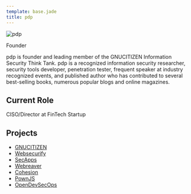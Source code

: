 ```yaml
---
template: base.jade
title: pdp
---
```


![pdp](https://pdparchitect.github.io/www/pdp.png)

Founder <a href="https://twitter.com/pdp"><i class="fa fa-twitter"></i></a> <a href="https://github.com/pdparchitect"><i class="fa fa-github"></i></a> <a href="https://www.linkedin.com/in/pdparchitect"><i class="fa fa-linkedin"></i></a>

pdp is founder and leading member of the GNUCITIZEN Information Security Think Tank. pdp is a recognized information security researcher, security tools developer, penetration tester, frequent speaker at industry recognized events, and published author who has contributed to several best-selling books, numerous popular blogs and online magazines.

## Current Role

CISO/Director at FinTech Startup

## Projects

* [GNUCITIZEN](https://gnucitizen.org)
* [Websecurify](https://websecurify.com)
* [SecApps](https://secapps.com)
* [Webreaver](https://webreaver.com)
* [Cohesion](https://cohesion.com)
* [PownJS](https://pownjs.com)
* [OpenDevSecOps](https://opendevsecops.org)
